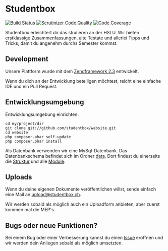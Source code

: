 # Studentbox

[![Build Status](https://travis-ci.org/studentbox/website.svg?branch=master)](https://travis-ci.org/studentbox/website)
[![Scrutinizer Code Quality](https://scrutinizer-ci.com/g/studentbox/website/badges/quality-score.png?b=master)](https://scrutinizer-ci.com/g/studentbox/website/?branch=master)
[![Code Coverage](https://scrutinizer-ci.com/g/studentbox/website/badges/coverage.png?b=master)](https://scrutinizer-ci.com/g/studentbox/website/?branch=master)

Studentbox erleichtert dir das studieren an der HSLU. Wir bieten 
erstklassige Zusammenfassungen, alte Testate und allerlei
Tipps und Tricks, damit du angenehm durchs Semester kommst.

## Development

Unsere Plattform wurde mit dem [Zendframework 2.3](https://github.com/zendframework/zf2) entwickelt.

Wenn du dich an der Entwicklung beteiligen möchtest, reicht eine einfache IDE und ein Pull Request.

## Entwicklungsumgebung

Entwicklungsumgebung einrichten:

    cd my/project/dir
    git clone git://github.com/studentbox/website.git
    cd website
    php composer.phar self-update
    php composer.phar install

Als Datenbank verwenden wir eine MySql-Datenbank. Das Datenbankschema befindet sich im Ordner [data](data/). Dort findest du einerseits die [Struktur](data/schema.mysql.sql) und alle [Module](data/subjects.mysql.sql).

## Uploads

Wenn du deine eigenen Dokumente veröffentlichen willst, sende einfach eine Mail an upload@studentbox.ch.

Wir werden sobald als möglich auch ein Uploadform anbieten, aber zuerst kommen mal die MEP's.

## Bugs oder neue Funktionen?

Bei einem Bug oder einer Verbesserung kannst du einen [Issue](https://github.com/studentbox/website/issues) eröffnen und wir werden dein Anliegen sobald als möglich umsetzten.
